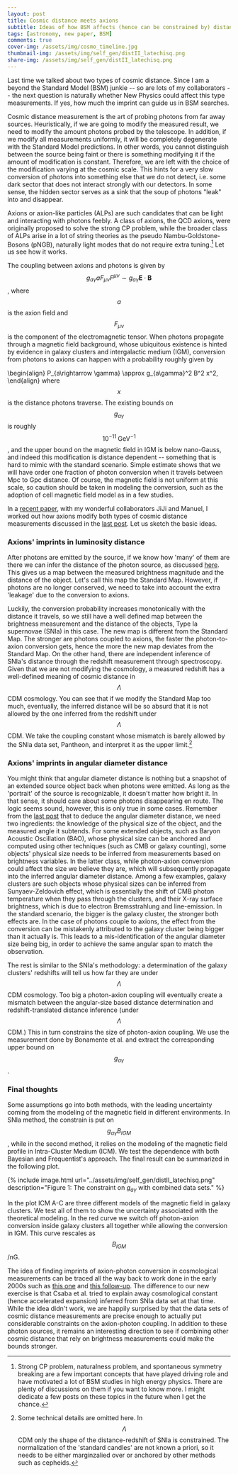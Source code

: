```yaml
---
layout: post
title: Cosmic distance meets axions
subtitle: Ideas of how BSM affects (hence can be constrained by) distance measurements
tags: [astronomy, new paper, BSM]
comments: true
cover-img: /assets/img/cosmo_timeline.jpg
thumbnail-img: /assets/img/self_gen/distII_latechisq.png
share-img: /assets/img/self_gen/distII_latechisq.png
---
```

Last time we talked about two types of cosmic distance. Since I am a beyond the Standard Model (BSM) junkie -- so are lots of my collaborators -- the next question is naturally whether New Physics could affect this type measurements. If yes, how much the imprint can guide us in BSM searches. 

Cosmic distance measurement is the art of probing photons from far away sources. Heuristically, if we are going to modify the measured result, we need to modify the amount photons probed by the telescope. In addition, if we modify all measurements uniformly, it will be completely degenerate with the Standard Model predictions. In other words, you cannot distinguish between the source being faint or there is something modifying it if the amount of modification is constant. Therefore, we are left with the choice of the modification varying at the cosmic scale. This hints for a very slow conversion of photons into something else that we do not detect, i.e. some dark sector that does not interact strongly with our detectors. In some sense, the hidden sector serves as a sink that the soup of photons "leak" into and disappear. 

Axions or axion-like particles (ALPs) are such candidates that can be light and interacting with photons feebly. A class of axions, the QCD axions, were originally proposed to solve the strong CP problem, while the broader class of ALPs arise in a lot of string theories as the pseudo Nambu-Goldstone-Bosons (pNGB), naturally light modes that do not require extra tuning.[^1] Let us see how it works.

The coupling between axions and photons is given by $$g_{a\gamma} a F_{\mu\nu} F^{\mu\nu} \sim g_{a\gamma} \mathbf{E}\cdot \mathbf{B}$$, where $$a$$ is the axion field and $$F_{\mu\nu}$$ is the component of the electromagnetic tensor. When photons propagate through a magnetic field background, whose ubiquitous existence is hinted by evidence in galaxy clusters and intergalactic medium (IGM), conversion from photons to axions can happen with a probability roughly given by

\begin{align}
P_{a\rightarrow \gamma} \approx g_{a\gamma}^2 B^2 x^2,
\end{align}
where $$x$$ is the distance photons traverse. The existing bounds on $$g_{a\gamma}$$ is roughly $$10^{-11}\;\mathrm{GeV}^{-1}$$, and the upper bound on the magnetic field in IGM is below nano-Gauss, and indeed this modification is distance dependent -- something that is hard to mimic with the standard scenario. Simple estimate shows that we will have order one fraction of photon conversion when it travels between Mpc to Gpc distance. Of course, the magnetic field is not uniform at this scale, so caution should be taken in modeling the conversion, such as the adoption of cell magnetic field model as in a few studies.

In a [recent paper](https://arxiv.org/abs/2011.05993), with my wonderful collaborators JiJi and Manuel, I worked out how axions modify both types of cosmic distance measurements discussed in the [last post](https://cosmicdiscord.net/2020-08-15-cosmic_distance/). Let us sketch the basic ideas.

### Axions' imprints in luminosity distance
After photons are emitted by the source, if we know how 'many' of them are there we can infer the distance of the photon source, as discussed [here](https://cosmicdiscord.net/2020-08-15-cosmic_distance/). This gives us a map between the measured brightness magnitude and the distance of the object. Let's call this map the Standard Map. However, if photons are no longer conserved, we need to take into account the extra 'leakage' due to the conversion to axions.

Luckily, the conversion probability increases monotonically with the distance it travels, so we still have a well defined map between the brightness measurement and the distance of the objects, Type Ia supernovae (SNIa) in this case. The new map is different from the Standard Map. The stronger are photons coupled to axions, the faster the photon-to-axion conversion gets, hence the more the new map deviates from the Standard Map. On the other hand, there are independent inference of SNIa's distance through the redshift measurement through spectroscopy. Given that we are not modifying the cosmology, a measured redshift has a well-defined meaning of cosmic distance in $$\Lambda$$CDM cosmology. You can see that if we modify the Standard Map too much, eventually, the inferred distance will be so absurd that it is not allowed by the one inferred from the redshift under $$\Lambda$$CDM. We take the coupling constant whose mismatch is barely allowed by the SNIa data set, Pantheon, and interpret it as the upper limit.[^2] 

### Axions' imprints in angular diameter distance
You might think that angular diameter distance is nothing but a snapshot of an extended source object back when photons were emitted. As long as the 'portrait' of the source is recognizable, it doesn't matter how bright it. In that sense, it should care about some photons disappearing en route. The logic seems sound, however, this is only true in some cases. Remember from the [last post](https://cosmicdiscord.net/2020-08-15-cosmic_distance/) that to deduce the angular diameter distance, we need two ingredients: the knowledge of the physical size of the object, and the measured angle it subtends. For some extended objects, such as Baryon Acoustic Oscillation (BAO), whose physical size can be anchored and computed using other techniques (such as CMB or galaxy counting), some objects' physical size needs to be inferred from measurements based on brightness variables. In the latter class, while photon-axion conversion could affect the size we believe they are, which will subsequently propagate into the inferred angular diameter distance. Among a few examples, galaxy clusters are such objects whose physical sizes can be inferred from Sunyaev-Zeldovich effect, which is essentially the shift of CMB photon temperature when they pass through the clusters, and their X-ray surface brightness, which is due to electron Bremsstrahlung and line-emission. In the standard scenario, the bigger is the galaxy cluster, the stronger both effects are. In the case of photons couple to axions, the effect from the conversion can be mistakenly attributed to the galaxy cluster being bigger than it actually is. This leads to a mis-identification of the angular diameter size being big, in order to achieve the same angular span to match the observation. 

The rest is similar to the SNIa's methodology: a determination of the galaxy clusters' redshifts will tell us how far they are under $$\Lambda$$CDM cosmology. Too big a photon-axion coupling will eventually create a mismatch between the angular-size based distance determination and redshift-translated distance inference (under $$\Lambda$$CDM.) This in turn constrains the size of photon-axion coupling. We use the measurement done by Bonamente et al. and extract the corresponding upper bound on $$g_{a\gamma}$$. 

### Final thoughts
Some assumptions go into both methods, with the leading uncertainty coming from the modeling of the magnetic field in different environments. In SNIa method, the constrain is put on $$g_{a\gamma} B_{IGM}$$, while in the second method, it relies on the modeling of the magnetic field profile in Intra-Cluster Medium (ICM). We test the dependence with both Bayesian and Frequentist's approach. The final result can be summarized in the following plot.

<!-- ![fig](../assets/img/inkscape/gm2_tree.png){: .mx-auto.d-block :} -->
{% include image.html url="../assets/img/self_gen/distII_latechisq.png" description="Figure 1: The constraint on $g_{a\gamma}$ with combined data sets." %}


  In the plot ICM A-C are three different models of the magnetic field in galaxy clusters. We test all of them to show the uncertainty associated with the theoretical modeling. In the red curve we switch off photon-axion conversion inside galaxy clusters all together while allowing the conversion in IGM. This curve rescales as $$B_{IGM}$$/nG.

The idea of finding imprints of axion-photon conversion in cosmological measurements can be traced all the way back to work done in the early 2000s such as [this one](http://arxiv.org/abs/hep-ph/0111311) and [this follow-up](http://arxiv.org/abs/hep-ph/0204216). The difference to our new exercise is that Csaba et al. tried to explain away cosmological constant (hence accelerated expansion) inferred from SNIa data set at that time. While the idea didn't work, we are happily surprised by that the data sets of cosmic distance measurements are precise enough to actually put considerable constraints on the axion-photon coupling. In addition to these photon sources, it remains an interesting direction to see if combining other cosmic distance that rely on brightness measurements could make the bounds stronger. 
  
  

[^1]: Strong CP problem, naturalness problem, and spontaneous symmetry breaking are a few important concepts that have played driving role and have motivated a lot of BSM studies in high energy physics. There are plenty of discussions on them if you want to know more. I might dedicate a few posts on these topics in the future when I get the chance. 

[^2]: Some technical details are omitted here. In $$\Lambda $$CDM only the shape of the distance-redshift of SNIa is constrained. The normalization of the 'standard candles' are not known a priori, so it needs to be either marginzalied over or anchored by other methods such as cepheids. 